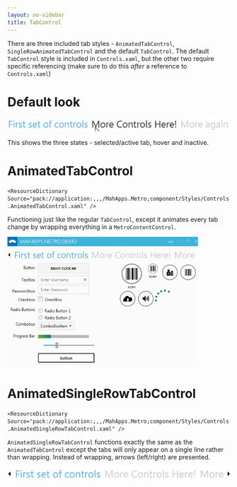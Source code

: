 ```yaml
---
layout: no-sidebar
title: TabControl
---
```

There are three included tab styles - `AnimatedTabControl`, `SingleRowAnimatedTabControl` and the default `TabControl`. 
The default `TabControl` style is included in `Controls.xaml`, but the other two require specific referencing (make sure to do this *after* a reference to `Controls.xaml`)

# Default look

![](/images/default_tab_control.png)  

This shows the three states - selected/active tab, hover and inactive.

# AnimatedTabControl

`<ResourceDictionary Source="pack://application:,,,/MahApps.Metro;component/Styles/Controls.AnimatedTabControl.xaml" />`

Functioning just like the regular `TabControl`, except it animates every tab change by wrapping everything in a `MetroContentControl`.

![](/images/animatedtabcontrol.gif)

# AnimatedSingleRowTabControl

`<ResourceDictionary Source="pack://application:,,,/MahApps.Metro;component/Styles/Controls.AnimatedSingleRowTabControl.xaml" />`

`AnimatedSingleRowTabControl` functions exactly the same as the `AnimatedTabControl` except the tabs will only appear on a single line rather than wrapping. 
Instead of wrapping, arrows (left/right) are presented.

![](/images/singlerow_tab_control.png)

